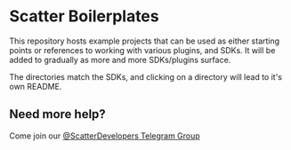 # Scatter Boilerplates

This repository hosts example projects that can be used as either starting points or references 
to working with various plugins, and SDKs. It will be added to gradually as more and more 
SDKs/plugins surface.

The directories match the SDKs, and clicking on a directory will lead to it's own README.

## Need more help?
Come join our [@ScatterDevelopers Telegram Group](https://t.me/ScatterDevelopers)
